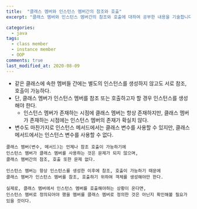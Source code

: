 ```yaml
---
title:  "클래스 멤버와 인스턴스 멤버간의 참조와 호출"
excerpt: "클래스 멤버와 인스턴스 멤버간의 참조와 호출에 대하여 공부한 내용을 기술합니다."

categories:
  - java
tags:
  - class member
  - instance member
  - OOP
comments: true
last_modified_at: 2020-08-09
---
```


* 같은 클래스에 속한 멤버들 간에는 별도의 인스턴스를 생성하지 않고도 서로 참조, 호출이 가능하다.
* 단, 클래스 멤버가 인스턴스 멤버를 참조 또는 호출하고자 할 경우 인스턴스를 생성해야 한다.
  - 인스턴스 멤버가 존재하는 시점에 클래스 멤버는 항상 존재하지만, 클래스 멤버가 존재하는 시점에는 인스턴스 멤버의 존재가 확실치 않다.
* 변수도 마찬가지로 인스턴스 메서드에서는 클래스 변수를 사용할 수 있지만, 클래스 메서드에서는 인스턴스 변수를 사용할 수 없다.

```
클래스 멤버(변수, 메서드)는 언제나 참조 호출이 가능하기에 
인스턴스 멤버가 클래스 멤버를 사용하는 것은 문제가 되지 않으며,
클래스 멤버간의 참조, 호출 또한 문제 없다.

인스턴스 멤버는 항상 인스턴스를 생성한 이후에 참조, 호출이 가능하기 때문에
클래스 멤버가 인스턴스 멤버를 참조, 호출하기 위하여 객체를 생성해야만 한다.

실제로, 클래스 멤버에서 인스턴스 멤버를 호출해야하는 상황이 온다면,
인스턴스 멤버로 정의되어야 했을 멤버를 클래스 멤버로 정의한 것은 아닌지 확인해볼 필요가 있을 것이다.
```
